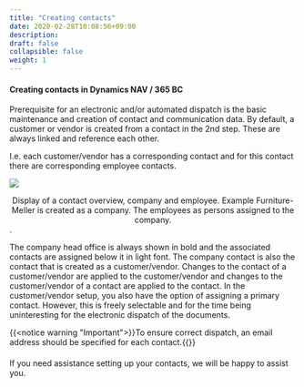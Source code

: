 ```yaml
---
title: "Creating contacts"
date: 2020-02-28T10:08:56+09:00
description: 
draft: false
collapsible: false
weight: 1
---
```


#### Creating contacts in Dynamics NAV / 365 BC

Prerequisite for an electronic and/or automated dispatch is the basic maintenance and creation of contact and communication data. By default, a customer or vendor is created from a contact in the 2nd step. These are always linked and reference each other.

I.e. each customer/vendor has a corresponding contact and for this contact there are corresponding employee contacts.

![](/images/connectornav/matrix/kontakte_anl.png)<center>Display of a contact overview, company and employee. Example Furniture-Meller is created as a company.  The employees as persons assigned to the company.</center>.

The company head office is always shown in bold and the associated contacts are assigned below it in light font. The company contact is also the contact that is created as a customer/vendor. Changes to the contact of a customer/vendor are applied to the customer/vendor and changes to the customer/vendor of a contact are applied to the contact. In the customer/vendor setup, you also have the option of assigning a primary contact. However, this is freely selectable and for the time being uninteresting for the electronic dispatch of the documents.

{{<notice warning "Important">}}To ensure correct dispatch, an email address should be specified for each contact.{{</notice>}}
####
If you need assistance setting up your contacts, we will be happy to assist you.